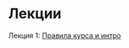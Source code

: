 # Лекции

Лекция 1: [Правила курса и интро](https://github.com/fintech-dl-hse/course/blob/main/lectures/25.01.13.DL01.pdf)
